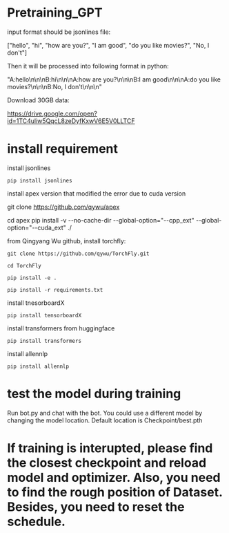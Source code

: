 # Pretraining_GPT

input format should be jsonlines file:

["hello", "hi", "how are you?", "I am good", "do you like movies?", "No, I don't"]

Then it will be processed into following format in python:

"A:hello\n\n\nB:hi\n\n\nA:how are you?\n\n\nB:I am good\n\n\nA:do you like movies?\n\n\nB:No, I don't\n\n\n"


Download 30GB data:

https://drive.google.com/open?id=1TC4uliw5QqcL8zeDyfKxwV6E5V0LLTCF


# install requirement 
install jsonlines

```pip install jsonlines```

install apex version that modified the error due to cuda version

git clone https://github.com/qywu/apex

cd apex
pip install -v --no-cache-dir
 --global-option="--cpp_ext"
  --global-option="--cuda_ext" ./


from Qingyang Wu github, install torchfly:

```git clone https://github.com/qywu/TorchFly.git```

```cd TorchFly```

`pip install -e .`

`pip install -r requirements.txt`

install tnesorboardX

`pip install tensorboardX`

install transformers from huggingface

`pip install transformers`

install allennlp

`pip install allennlp`

# test the model during training
Run bot.py and chat with the bot. You could use a different model by changing the model location. Default location is Checkpoint/best.pth

# If training is interupted, please find the closest checkpoint and reload model and optimizer. Also, you need to find the rough position of Dataset. Besides, you need to reset the schedule.



